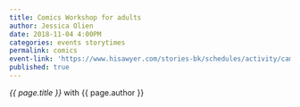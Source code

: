 ```yaml
---
title: Comics Workshop for adults
author: Jessica Olien
date: 2018-11-04 4:00PM
categories: events storytimes
permalink: comics
event-link: 'https://www.hisawyer.com/stories-bk/schedules/activity/camp/566403'
published: true
---
```

*{{ page.title }}* with {{ page.author }}
